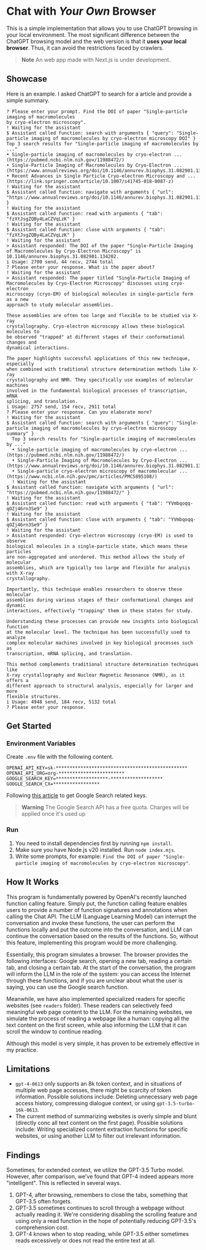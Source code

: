 # Chat with _Your Own_ Browser

This is a simple implementation that allows you to use ChatGPT browsing in your local environment. The most significant difference between the ChatGPT browsing model and the web version is that it **uses your local browser**. Thus, it can avoid the restrictions faced by crawlers.

> **Note**
> An web app made with Next.js is under development.

## Showcase

Here is an example. I asked ChatGPT to search for a article and provide a simple summary.

```
? Please enter your prompt. Find the DOI of paper "Single-particle imaging of macromolecules
by cryo-electron microscopy".
! Waiting for the assistant
$ Assistant called function: search with arguments { "query": "Single-particle imaging of macromolecules by cryo-electron microscopy DOI" }
Top 3 search results for "Single-particle imaging of macromolecules by ..."
• Single-particle imaging of macromolecules by cryo-electron ... (https://pubmed.ncbi.nlm.nih.gov/11988472/)
• Single-Particle Imaging of Macromolecules by Cryo-Electron ... (https://www.annualreviews.org/doi/10.1146/annurev.biophys.31.082901.134202)
• Recent Advances in Single Particle Cryo-electron Microscopy and ... (https://link.springer.com/article/10.1007/s41745-018-0087-z)
! Waiting for the assistant
$ Assistant called function: navigate with arguments { "url": "https://www.annualreviews.org/doi/10.1146/annurev.biophys.31.082901.134202" }
! Waiting for the assistant
$ Assistant called function: read with arguments { "tab": "fzXtJsgZQBy4LaCZVqLzK" }
! Waiting for the assistant
$ Assistant called function: close with arguments { "tab": "fzXtJsgZQBy4LaCZVqLzK" }
! Waiting for the assistant
> Assistant responded: The DOI of the paper "Single-Particle Imaging of Macromolecules by Cryo-Electron Microscopy" is 10.1146/annurev.biophys.31.082901.134202.
i Usage: 2700 send, 44 recv, 2744 total
? Please enter your response. What is the paper about?
! Waiting for the assistant
> Assistant responded: The paper titled "Single-Particle Imaging of
Macromolecules by Cryo-Electron Microscopy" discusses using cryo-electron
microscopy (cryo-EM) of biological molecules in single-particle form as a new
approach to study molecular assemblies.

These assemblies are often too large and flexible to be studied via X-ray
crystallography. Cryo-electron microscopy allows these biological molecules to
be observed "trapped" at different stages of their conformational changes and
dynamical interactions.

The paper highlights successful applications of this new technique, especially
when combined with traditional structure determination methods like X-ray
crystallography and NMR. They specifically use examples of molecular machines
involved in the fundamental biological processes of transcription, mRNA
splicing, and translation.
i Usage: 2757 send, 154 recv, 2911 total
? Please enter your response. Can you elaborate more?
! Waiting for the assistant
$ Assistant called function: search with arguments { "query": "Single-particle imaging of macromolecules by cryo-electron microscopy summary" }
  Top 3 search results for "Single-particle imaging of macromolecules by ..."
  • Single-particle imaging of macromolecules by cryo-electron ... (https://pubmed.ncbi.nlm.nih.gov/11988472/)
  • Single-Particle Imaging of Macromolecules by Cryo-Electron ... (https://www.annualreviews.org/doi/10.1146/annurev.biophys.31.082901.134202)
  • Single-particle cryo-electron microscopy of macromolecular ... (https://www.ncbi.nlm.nih.gov/pmc/articles/PMC5895108/)
  ! Waiting for the assistant
$ Assistant called function: navigate with arguments { "url": "https://pubmed.ncbi.nlm.nih.gov/11988472/" }
! Waiting for the assistant
$ Assistant called function: read with arguments { "tab": "YVmbqoqq-qOZj46rn3Se9" }
! Waiting for the assistant
$ Assistant called function: close with arguments { "tab": "YVmbqoqq-qOZj46rn3Se9" }
! Waiting for the assistant
> Assistant responded: Cryo-electron microscopy (cryo-EM) is used to observe
biological molecules in a single-particle state, which means these particles
are non-aggregated and unordered. This method allows the study of molecular
assemblies, which are typically too large and flexible for analysis with X-ray
crystallography.

Importantly, this technique enables researchers to observe these molecular
assemblies during various stages of their conformational changes and dynamic
interactions, effectively "trapping" them in these states for study.

Understanding these processes can provide new insights into biological function
at the molecular level. The technique has been successfully used to analyze
complex molecular machines involved in key biological processes such as
transcription, mRNA splicing, and translation.

This method complements traditional structure determination techniques like
X-ray crystallography and Nuclear Magnetic Resonance (NMR), as it offers a
different approach to structural analysis, especially for larger and more
flexible structures.
i Usage: 4948 send, 184 recv, 5132 total
? Please enter your response.
```

## Get Started

### Environment Variables

Create `.env` file with the following content.

```
OPENAI_API_KEY=sk-************************************************
OPENAI_API_ORG=org-************************
GOOGLE_SEARCH_KEY=*******************-*******************
GOOGLE_SEARCH_CX=*****************
```

Following [this article](https://developers.google.com/custom-search/v1/overview) to get Google Search related keys.

> **Warning**
> The Google Search API has a free quota. Charges will be applied once it's used up

### Run

1. You need to install dependencies first by running `npm install`.
2. Make sure you have Node.js v20 installed. Run `node index.mjs`.
3. Write some prompts, for example: `Find the DOI of paper "Single-particle imaging of macromolecules by cryo-electron microscopy"`.

## How It Works

This program is fundamentally powered by OpenAI's recently launched function calling feature. Simply put, the function calling feature enables users to provide a number of function signatures and annotations when calling the Chat API. The LLM (Language Learning Model) can interrupt the conversation and invoke these functions, the user can perform the functions locally and put the outcome into the conversation, and LLM can continue the conversation based on the results of the functions. So, without this feature, implementing this program would be more challenging.

Essentially, this program simulates a browser. The browser provides the following interfaces: Google search, opening a new tab, reading a certain tab, and closing a certain tab. At the start of the conversation, the program will inform the LLM in the role of the system: you can access the Internet through these functions, and if you are unclear about what the user is saying, you can use the Google search function.

Meanwhile, we have also implemented specialized readers for specific websites (see `readers` folder). These readers can selectively feed meaningful web page content to the LLM. For the remaining websites, we simulate the process of reading a webpage like a human: copying all the text content on the first screen, while also informing the LLM that it can scroll the window to continue reading.

Although this model is very simple, it has proven to be extremely effective in my practice.

## Limitations

- `gpt-4-0613` only supports an 8k token context, and in situations of multiple web page accesses, there might be scarcity of token information. Possible solutions include: Deleting unnecessary web page access history, compressing dialogue context, or using `gpt-3.5-turbo-16k-0613`.
- The current method of summarizing websites is overly simple and blunt (directly conc all text content on the first page). Possible solutions include: Writing specialized content extraction functions for specific websites, or using another LLM to filter out irrelevant information.

## Findings

Sometimes, for extended context, we utilize the GPT-3.5 Turbo model. However, after comparison, we've found that GPT-4 indeed appears more "intelligent". This is reflected in several ways.

1. GPT-4, after browsing, remembers to close the tabs, something that GPT-3.5 often forgets.
2. GPT-3.5 sometimes continues to scroll through a webpage without actually reading it. We're considering disabling the scrolling feature and using only a read function in the hope of potentially reducing GPT-3.5's comprehension cost.
3. GPT-4 knows when to stop reading, while GPT-3.5 either sometimes reads excessively or does not read the entire text at all.
